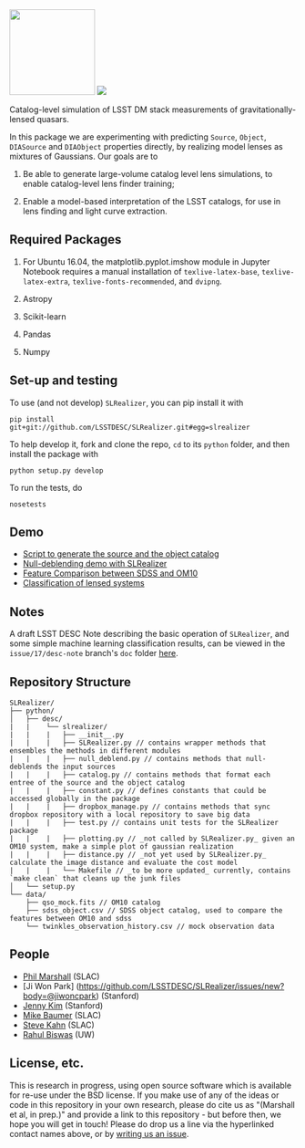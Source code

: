 <img src="https://i.imgur.com/AKdUANu.png" width="150" href="https://github.com/LSSTDESC/SLRealizer/">

<a href='https://travis-ci.org/LSSTDESC/SLRealizer'>
<img src='https://secure.travis-ci.com/LSSTDESC/SLRealizer.svg?branch=master'></a>

Catalog-level simulation of LSST DM stack measurements of
gravitationally-lensed quasars.

In this package we are experimenting with predicting `Source`, `Object`,
`DIASource` and `DIAObject` properties directly, by realizing
model lenses as mixtures of Gaussians. Our goals are to

1. Be able to generate large-volume catalog level lens simulations, to enable catalog-level lens finder training;

2. Enable a model-based interpretation of the LSST catalogs, for use in lens finding and light curve extraction.

## Required Packages

1. For Ubuntu 16.04, the matplotlib.pyplot.imshow module in Jupyter Notebook requires a manual installation of `texlive-latex-base`, `texlive-latex-extra`, `texlive-fonts-recommended`, and `dvipng`.

2. Astropy

3. Scikit-learn

4. Pandas

5. Numpy

## Set-up and testing

To use (and not develop) `SLRealizer`, you can pip install it with
```
pip install git+git://github.com/LSSTDESC/SLRealizer.git#egg=slrealizer
```

To help develop it, fork and clone the repo, `cd` to its `python` folder, and then install the package with
```
python setup.py develop
```
To run the tests, do
```
nosetests
```

## Demo

* [Script to generate the source and the object catalog](https://github.com/LSSTDESC/SLRealizer/blob/master/python/desc/slrealizer/script.py)
* [Null-deblending demo with SLRealizer](https://github.com/LSSTDESC/SLRealizer/blob/master/notebooks/Null_Deblend_Demo.ipynb)
* [Feature Comparison between SDSS and OM10](https://github.com/LSSTDESC/SLRealizer/blob/master/notebooks/SDSSvsOM10.ipynb)
* [Classification of lensed systems](https://github.com/LSSTDESC/SLRealizer/blob/master/notebooks/Scikit_Classifying_Lensed_Systems.ipynb)

## Notes

A draft LSST DESC Note describing the basic operation of `SLRealizer`, and some simple machine learning classification results, can be viewed in the `issue/17/desc-note` branch's `doc` folder [here](https://github.com/LSSTDESC/SLRealizer/blob/issue/17/desc-note/doc/slrealizer-concept-note/main.pdf).


## Repository Structure

```
SLRealizer/
├── python/
│   ├── desc/
|   |    └── slrealizer/
|   |    |   ├── __init__.py
|   |    |   ├── SLRealizer.py // contains wrapper methods that ensembles the methods in different modules
|   |    |   ├── null_deblend.py // contains methods that null-deblends the input sources
|   |    |   ├── catalog.py // contains methods that format each entree of the source and the object catalog
|   |    |   ├── constant.py // defines constants that could be accessed globally in the package
|   |    |   ├── dropbox_manage.py // contains methods that sync dropbox repository with a local repository to save big data
|   |    |   ├── test.py // contains unit tests for the SLRealizer package
|   |    |   ├── plotting.py // _not called by SLRealizer.py_ given an OM10 system, make a simple plot of gaussian realization
|   |    |   ├── distance.py // _not yet used by SLRealizer.py_ calculate the image distance and evaluate the cost model
|   |    |   └── Makefile // _to be more updated_ currently, contains `make clean` that cleans up the junk files
│   └── setup.py
└── data/
    ├── qso_mock.fits // OM10 catalog
    ├── sdss_object.csv // SDSS object catalog, used to compare the features between OM10 and sdss
    └── twinkles_observation_history.csv // mock observation data
```

## People
* [Phil Marshall](https://github.com/LSSTDESC/SLRealizer/issues/new?body=@drphilmarshall) (SLAC)
* [Ji Won Park] (https://github.com/LSSTDESC/SLRealizer/issues/new?body=@jiwoncpark) (Stanford)
* [Jenny Kim](https://github.com/LSSTDESC/SLRealizer/issues/new?body=@jennykim1016) (Stanford)
* [Mike Baumer](https://github.com/LSSTDESC/SLRealizer/issues/new?body=@mbaumer) (SLAC)
* [Steve Kahn](https://github.com/LSSTDESC/SLRealizer/issues/new?body=@stevkahn) (SLAC)
* [Rahul Biswas](https://github.com/LSSTDESC/SLRealizer/issues/new?body=@rbiswas4) (UW)


## License, etc.

This is research in progress, using open source software which is available for
re-use under the BSD license. If you make use of any of the ideas or code in
this repository in your own research, please do cite us as "(Marshall et al, in
prep.)" and provide a link to this repository - but before then, we hope you
will get in touch! Please do drop us a line via the hyperlinked contact names
above, or by [writing us an
issue](https://github.com/LSSTDESC/SLRealizer/issues/new).
